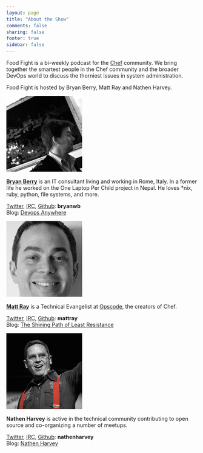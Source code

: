 ```yaml
---
layout: page
title: "About the Show"
comments: false
sharing: false
footer: true
sidebar: false
---
```


Food Fight is a bi-weekly podcast for the [Chef][opscodewiki] community. We bring together the smartest people in the Chef community and the broader DevOps world to discuss the thorniest issues in system administration. 

Food Fight is hosted by Bryan Berry, Matt Ray and Nathen Harvey. 

<p class="clearboth">
    <img class="floatleft" src="/images/bryan.jpg" alt="A photograph of Bryan Berry."/>
</p>

**[Bryan Berry](https://plus.google.com/106664679333642993534/posts?hl=en)** is an IT consultant living and working in Rome, Italy. In a former life he worked on the One Laptop Per Child project in Nepal. He loves *nix, ruby, python, file systems, and more.

[Twitter](https://twitter.com/#!/bryanwb), <abbr title="Internet Relay Chat">IRC</abbr>, [Github](https://github.com/bryanwb): **bryanwb**  
Blog: [Devops Anywhere](http://devopsanywhere.blogspot.com/) 

<p class="clearboth">
    <img class="floatleft" src="/images/matt.jpg" alt="A photograph of Matt Ray." />
</p>

**[Matt Ray](https://plus.google.com/u/0/116714115351408264605/posts)** is a Technical Evangelist at [Opscode][opscode], the creators of Chef.

[Twitter](https://twitter.com/#!/mattray), <abbr title="Internet Relay Chat">IRC</abbr>, [Github](https://github.com/mattray): **mattray**  
Blog: [The Shining Path of Least Resistance](http://www.leastresistance.net/)

<p class="clearboth">
    <img class="floatleft" src="/images/nathen.jpg" alt="A photograph of Nathen Harvey." />
</p>

**Nathen Harvey** is active in the technical community contributing to open source and co-organizing a number of meetups.

[Twitter](https://twitter.com/#!/nathenharvey), <abbr title="Internet Relay Chat">IRC</abbr>, [Github](https://github.com/nathenharvey): **nathenharvey**  
Blog: [Nathen Harvey](http://nathenharvey.com/)

[opscodewiki]: http://wiki.opscode.com/  
[opscode]: http://www.opscode.com/